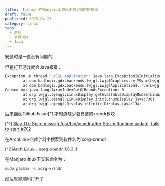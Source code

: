 ```yaml
---
title: 【Linux】在Manjaro上游玩杀戮尖塔时的错误
draft: false
published: 2025-04-27
category: Linux
tags:
  - 游戏
  - 杀戮尖塔
  - Java
---
```

安装时是一直没有问题的

但是打开游戏就会Java报错：

```bash
Exception in thread "LWJGL Application" java.lang.ExceptionInInitializerError
        at com.badlogic.gdx.backends.lwjgl.LwjglGraphics.setVSync(LwjglGraphics.java:558)
        at com.badlogic.gdx.backends.lwjgl.LwjglApplication$1.run(LwjglApplication.java:124)
Caused by: java.lang.ArrayIndexOutOfBoundsException: 0
        at org.lwjgl.opengl.LinuxDisplay.getAvailableDisplayModes(LinuxDisplay.java:954)
        at org.lwjgl.opengl.LinuxDisplay.init(LinuxDisplay.java:738)
        at org.lwjgl.opengl.Display.<clinit>(Display.java:138)
```

后来翻阅Github Issue\[^1\]才知道缺少要安装的xrendr模块

\[^1\] [Slay The Spire missing /usr/bin/xrandr after Steam Runtime update, fails to start #702](https://github.com/ValveSoftware/steam-runtime/issues/702)

在ArchLinux仓库\[^2\]中搜索到软件名为\`xorg-xrendr\`

\[^2\][Arch Linux - xorg-xrandr 1.5.3-1](https://archlinux.org/packages/extra/x86_64/xorg-xrandr/)

在Manjaro linux下安装命令为：

```bash
sudo pacman -S xorg-xrendr
```

然后就能顺利打开了